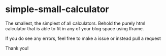 # simple-small-calculator

The smallest, the simplest of all calculators. 
Behold the purely html calculator that is able to fit in any of your blog space using Iframe.

If you do see any errors, feel free to make a issue or instead pull a request 

Thank you!
